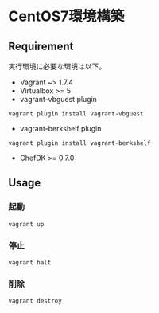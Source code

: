 CentOS7環境構築
====




## Requirement

実行環境に必要な環境は以下。

- Vagrant ~> 1.7.4
- Virtualbox >= 5
- vagrant-vbguest plugin  
```
vagrant plugin install vagrant-vbguest
```
- vagrant-berkshelf plugin  
```
vagrant plugin install vagrant-berkshelf
```
  - ChefDK >= 0.7.0

## Usage

### 起動

```
vagrant up
```

### 停止

```
vagrant halt
```

### 削除

```
vagrant destroy
```
